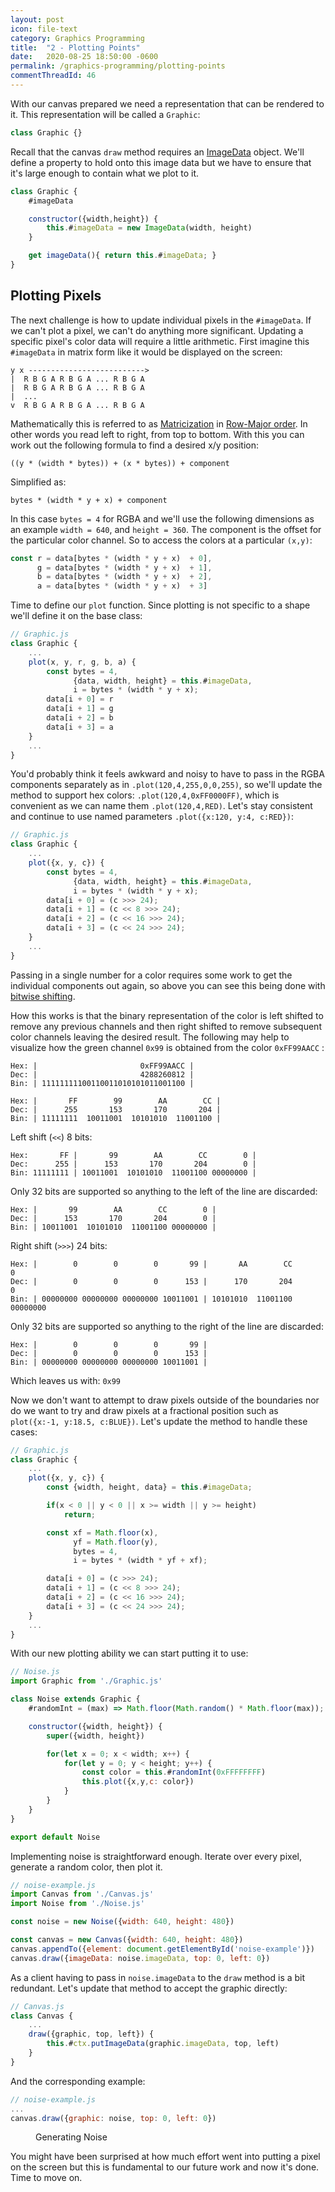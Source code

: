 ```yaml
---
layout: post
icon: file-text
category: Graphics Programming
title:  "2 - Plotting Points"
date:   2020-08-25 18:50:00 -0600
permalink: /graphics-programming/plotting-points
commentThreadId: 46
---
```


With our canvas prepared we need a representation that can be rendered to it.
This representation will be called a `Graphic`:

```js
class Graphic {}
```

Recall that the canvas `draw` method requires an [ImageData](https://developer.mozilla.org/en-US/docs/Web/API/ImageData) object.
We'll define a property to hold onto this image data but we have to ensure that it's large enough to contain what we plot to it.

```js
class Graphic {
    #imageData

    constructor({width,height}) {
        this.#imageData = new ImageData(width, height)
    }

    get imageData(){ return this.#imageData; }
}
```

## Plotting Pixels

The next challenge is how to update individual pixels in the `#imageData`. If we can't plot a pixel, we can't do anything
more significant. Updating a specific pixel's color data will require a little arithmetic. First imagine
this `#imageData` in matrix form like it would be displayed on the screen:

```text
y x -------------------------->
|  R B G A R B G A ... R B G A  
|  R B G A R B G A ... R B G A
|  ...
v  R B G A R B G A ... R B G A
```

Mathematically this is referred to as [Matricization](https://en.wikipedia.org/wiki/Tensor_reshaping#Matricization)
in [Row-Major order](https://en.wikipedia.org/wiki/Row-_and_column-major_order). In other words you read left to right,
from top to bottom. With this you can work out the following formula to find a desired x/y position:

```text
((y * (width * bytes)) + (x * bytes)) + component
```

Simplified as:

```text
bytes * (width * y + x) + component
```

In this case `bytes = 4` for RGBA and we'll use the following dimensions as an example `width = 640`, and `height = 360`.
The component is the offset for the particular color channel. So to access the colors at a particular `(x,y)`:

```js
const r = data[bytes * (width * y + x)  + 0],
      g = data[bytes * (width * y + x)  + 1],
      b = data[bytes * (width * y + x)  + 2],
      a = data[bytes * (width * y + x)  + 3]
```

Time to define our `plot` function. Since plotting is not specific to a shape we'll define it on the base class:

```js
// Graphic.js
class Graphic {
    ...
    plot(x, y, r, g, b, a) {
        const bytes = 4,
              {data, width, height} = this.#imageData,
              i = bytes * (width * y + x);
        data[i + 0] = r
        data[i + 1] = g
        data[i + 2] = b
        data[i + 3] = a
    }
    ...
}
```

You'd probably think it feels awkward and noisy to have to pass in the RGBA components separately as in `.plot(120,4,255,0,0,255)`, so we'll
update the method to support hex colors: `.plot(120,4,0xFF0000FF)`, which is convenient as we can name them `.plot(120,4,RED)`. Let's stay consistent and
continue to use named parameters `.plot({x:120, y:4, c:RED})`:

```js
// Graphic.js
class Graphic {
    ...
    plot({x, y, c}) {
        const bytes = 4,
              {data, width, height} = this.#imageData,
              i = bytes * (width * y + x);
        data[i + 0] = (c >>> 24);
        data[i + 1] = (c << 8 >>> 24);
        data[i + 2] = (c << 16 >>> 24);
        data[i + 3] = (c << 24 >>> 24);
    }
    ...
}
```

Passing in a single number for a color requires some work to get the individual components out again, so above you can see
this being done with [bitwise shifting](https://developer.mozilla.org/en-US/docs/Web/JavaScript/Reference/Operators/Bitwise_Operators).

How this works is that the binary representation of the color is left shifted to remove any previous channels and then right shifted to remove subsequent color channels
leaving the desired result. The following may help to visualize how the green channel `0x99` is obtained from the color `0xFF99AACC` :

```text
Hex: |                       0xFF99AACC |
Dec: |                       4288260812 |
Bin: | 11111111100110011010101011001100 |

Hex: |       FF        99        AA        CC |
Dec: |      255       153       170       204 |
Bin: | 11111111  10011001  10101010  11001100 |
```

Left shift (`<<`) 8 bits:

```text
Hex:       FF |       99        AA        CC        0 |
Dec:      255 |      153       170       204        0 |
Bin: 11111111 | 10011001  10101010  11001100 00000000 |
```

Only 32 bits are supported so anything to the left of the line are discarded:

```text
Hex: |       99        AA        CC        0 |
Dec: |      153       170       204        0 |
Bin: | 10011001  10101010  11001100 00000000 |
```

Right shift (`>>>`) 24 bits:

```text
Hex: |        0        0        0       99 |       AA        CC        0
Dec: |        0        0        0      153 |      170       204        0
Bin: | 00000000 00000000 00000000 10011001 | 10101010  11001100 00000000
```

Only 32 bits are supported so anything to the right of the line are discarded:

```text
Hex: |        0        0        0       99 |
Dec: |        0        0        0      153 |
Bin: | 00000000 00000000 00000000 10011001 |
```

Which leaves us with: `0x99`

Now we don't want to attempt to draw pixels outside of the boundaries nor do we want
to try and draw pixels at a fractional position such as `plot({x:-1, y:18.5, c:BLUE})`. Let's
update the method to handle these cases:

```js
// Graphic.js
class Graphic {
    ...
    plot({x, y, c}) {
        const {width, height, data} = this.#imageData;

        if(x < 0 || y < 0 || x >= width || y >= height)
            return;

        const xf = Math.floor(x),
              yf = Math.floor(y),
              bytes = 4,
              i = bytes * (width * yf + xf);

        data[i + 0] = (c >>> 24);
        data[i + 1] = (c << 8 >>> 24);
        data[i + 2] = (c << 16 >>> 24);
        data[i + 3] = (c << 24 >>> 24);
    }
    ...
}
```

With our new plotting ability we can start putting it to use:

```js
// Noise.js
import Graphic from './Graphic.js'

class Noise extends Graphic {
    #randomInt = (max) => Math.floor(Math.random() * Math.floor(max));

    constructor({width, height}) {
        super({width, height})

        for(let x = 0; x < width; x++) {
            for(let y = 0; y < height; y++) {
                const color = this.#randomInt(0xFFFFFFFF)
                this.plot({x,y,c: color})
            }
        }
    }
}

export default Noise
```

Implementing noise is straightforward enough. Iterate over every pixel, generate a random color, then plot it.

```js
// noise-example.js
import Canvas from './Canvas.js'
import Noise from './Noise.js'

const noise = new Noise({width: 640, height: 480})

const canvas = new Canvas({width: 640, height: 480})
canvas.appendTo({element: document.getElementById('noise-example')})
canvas.draw({imageData: noise.imageData, top: 0, left: 0})
```

As a client having to pass in `noise.imageData` to the `draw` method is a bit redundant. Let's update that method
to accept the graphic directly:

```js
// Canvas.js
class Canvas {
    ...
    draw({graphic, top, left}) {
        this.#ctx.putImageData(graphic.imageData, top, left)
    }
}
```

And the corresponding example:

```js
// noise-example.js
...
canvas.draw({graphic: noise, top: 0, left: 0})
```

<figure id="noise-example">
    <figcaption>Generating Noise</figcaption>
</figure>
<script type="module" src="/scripts/graphics-programming/noise-example.js"></script>

You might have been surprised at how much effort went into putting a pixel on the screen but this is fundamental
to our future work and now it's done. Time to move on.
